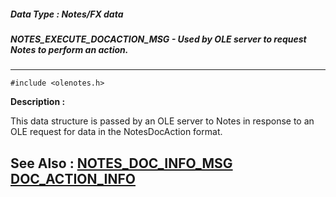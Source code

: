 ##### Data Type : Notes/FX data
##### NOTES_EXECUTE_DOCACTION_MSG - Used by OLE server to request Notes to perform an action.
---
```
#include <olenotes.h>
```
**Description :**

This data structure is passed by an OLE server to Notes in response to an OLE 
request for data in the NotesDocAction format.

**See Also :**
[NOTES_DOC_INFO_MSG](/domino-c-api-docs/reference/Data/NOTES_DOC_INFO_MSG)
[DOC_ACTION_INFO](/domino-c-api-docs/reference/Data/DOC_ACTION_INFO)
---
